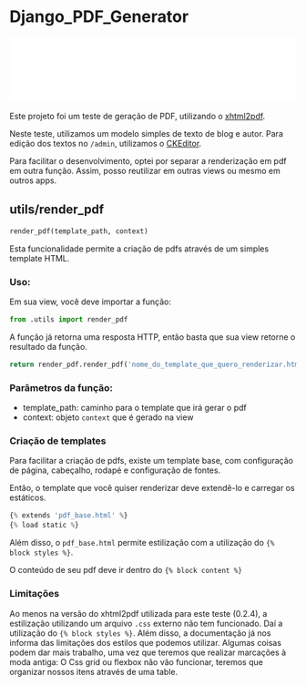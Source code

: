 # Django_PDF_Generator

![Django_PDF_Generator](https://github.com/moisesjsalmeida/Django_PDF_Generator/blob/master/project-logo.svg)

Este projeto foi um teste de geração de PDF, utilizando o [xhtml2pdf](https://github.com/xhtml2pdf/xhtml2pdf). 

Neste teste, utilizamos um modelo simples de texto de blog e autor. Para edição dos textos no `/admin`, utilizamos o [CKEditor](https://github.com/django-ckeditor/django-ckeditor).

Para facilitar o desenvolvimento, optei por separar a renderização em pdf em outra função. Assim, posso reutilizar em outras views ou mesmo em outros apps.


## utils/render_pdf
```python
render_pdf(template_path, context)
```

Esta funcionalidade permite a criação de pdfs através de um simples template HTML.

### Uso:

Em sua view, você deve importar a função:

```python
from .utils import render_pdf
```

A função já retorna uma resposta HTTP, então basta que sua view retorne o resultado da função.

```python
return render_pdf.render_pdf('nome_do_template_que_quero_renderizar.html', context)
```

### Parâmetros da função:

- template_path: caminho para o template que irá gerar o pdf
- context: objeto `context` que é gerado na view

### Criação de templates

Para facilitar a criação de pdfs, existe um template base, com configuração de página, cabeçalho, rodapé e configuração de fontes.

Então, o template que você quiser renderizar deve extendê-lo e carregar os estáticos.

```python 
{% extends 'pdf_base.html' %}
{% load static %}
```

Além disso, o `pdf_base.html` permite estilização com a utilização do `{% block styles %}`.

O conteúdo de seu pdf deve ir dentro do `{% block content %}`

### Limitações

Ao menos na versão do xhtml2pdf utilizada para este teste (0.2.4), a estilização utilizando um arquivo `.css` externo não tem funcionado. Daí a utilização do `{% block styles %}`. Além disso, a documentação já nos informa das limitações dos estilos que podemos utilizar. Algumas coisas podem dar mais trabalho, uma vez que teremos que realizar marcações à moda antiga: O Css grid ou flexbox não vão funcionar, teremos que organizar nossos itens através de uma table.
